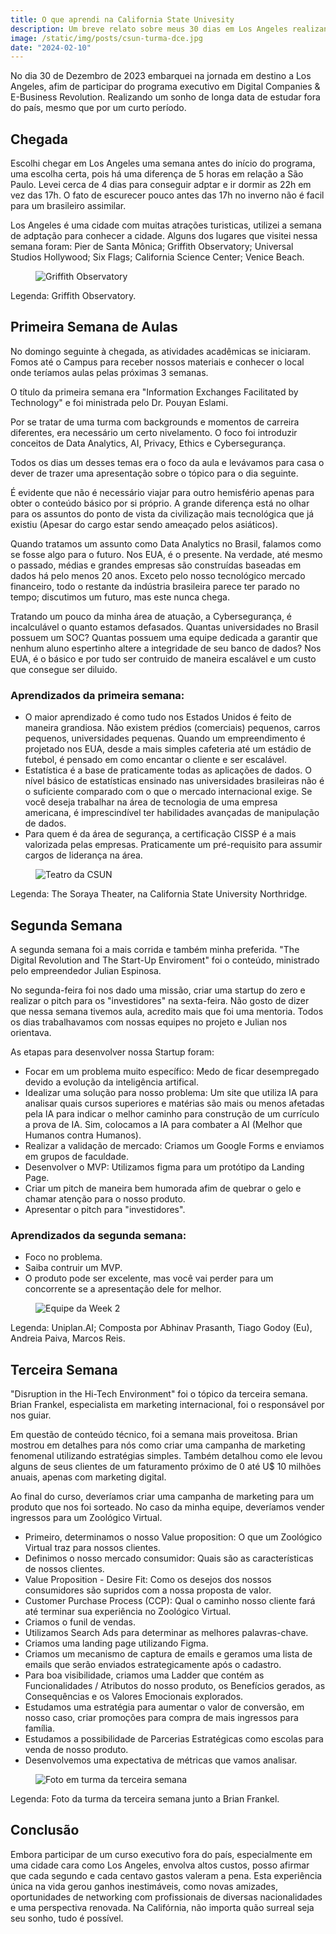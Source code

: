 ```yaml
---
title: O que aprendi na California State Univesity 
description: Um breve relato sobre meus 30 dias em Los Angeles realizando o curso executivo com foco em digital business na CSUN.  
image: /static/img/posts/csun-turma-dce.jpg
date: "2024-02-10"
---
```


No dia 30 de Dezembro de 2023 embarquei na jornada em destino a Los Angeles, afim de participar do programa executivo em Digital Companies & E-Business Revolution. Realizando um sonho de longa data de estudar fora do país, mesmo que por um curto período. 

## Chegada

Escolhi chegar em Los Angeles uma semana antes do início do programa, uma escolha certa, pois há uma diferença de 5 horas em relação a São Paulo. Levei cerca de 4 dias para conseguir adptar e ir dormir as 22h em vez das 17h. O fato de escurecer pouco antes das 17h no inverno não é facil para um brasileiro assimilar. 

Los Angeles é uma cidade com muitas atrações turisticas, utilizei a semana de adptação para conhecer a cidade. Alguns dos lugares que visitei nessa semana foram: Pier de Santa Mônica; Griffith Observatory; Universal Studios Hollywood; Six Flags; California Science Center; Venice Beach. 

<figure>
  <img src="/static/img/posts/csun-griffith-observatory.JPEG" alt="Griffith Observatory">
</figure>
Legenda: Griffith Observatory.

## Primeira Semana de Aulas

No domingo seguinte à chegada, as atividades acadêmicas se iniciaram. Fomos até o Campus para receber nossos materiais e conhecer o local onde teríamos aulas pelas próximas 3 semanas.

O título da primeira semana era "Information Exchanges Facilitated by Technology" e foi ministrada pelo Dr. Pouyan Eslami.

Por se tratar de uma turma com backgrounds e momentos de carreira diferentes, era necessário um certo nivelamento. O foco foi introduzir conceitos de Data Analytics, AI, Privacy, Ethics e Cybersegurança. 

Todos os dias um desses temas era o foco da aula e levávamos para casa o dever de trazer uma apresentação sobre o tópico para o dia seguinte.

É evidente que não é necessário viajar para outro hemisfério apenas para obter o conteúdo básico por si próprio. A grande diferença está no olhar para os assuntos do ponto de vista da civilização mais tecnológica que já existiu (Apesar do cargo estar sendo ameaçado pelos asiáticos).

Quando tratamos um assunto como Data Analytics no Brasil, falamos como se fosse algo para o futuro. Nos EUA, é o presente. Na verdade, até mesmo o passado, médias e grandes empresas são construídas baseadas em dados há pelo menos 20 anos. Exceto pelo nosso tecnológico mercado financeiro, todo o restante da indústria brasileira parece ter parado no tempo; discutimos um futuro, mas este nunca chega.

Tratando um pouco da minha área de atuação, a Cybersegurança, é incalculável o quanto estamos defasados. Quantas universidades no Brasil possuem um SOC? Quantas possuem uma equipe dedicada a garantir que nenhum aluno espertinho altere a integridade de seu banco de dados? Nos EUA, é o básico e por tudo ser contruido de maneira escalável e um custo que consegue ser diluido. 

### Aprendizados da primeira semana: 
- O maior aprendizado é como tudo nos Estados Unidos é feito de maneira grandiosa. Não existem prédios (comerciais) pequenos, carros pequenos, universidades pequenas. Quando um empreendimento é projetado nos EUA, desde a mais simples cafeteria até um estádio de futebol, é pensado em como encantar o cliente e ser escalável.
- Estatística é a base de praticamente todas as aplicações de dados. O nível básico de estatísticas ensinado nas universidades brasileiras não é o suficiente comparado com o que o mercado internacional exige. Se você deseja trabalhar na área de tecnologia de uma empresa americana, é imprescindível ter habilidades avançadas de manipulação de dados.
- Para quem é da área de segurança, a certificação CISSP é a mais valorizada pelas empresas. Praticamente um pré-requisito para assumir cargos de liderança na área. 

<figure>
  <img src="/static/img/posts/csun-teatro.jpeg" alt="Teatro da CSUN">
</figure>
Legenda: The Soraya Theater, na California State University Northridge.

## Segunda Semana

A segunda semana foi a mais corrida e também minha preferida. "The Digital Revolution and The Start-Up Enviroment" foi o conteúdo, ministrado pelo empreendedor Julian Espinosa. 

No segunda-feira foi nos dado uma missão, criar uma startup do zero e realizar o pitch para os "investidores" na sexta-feira. Não gosto de dizer que nessa semana tivemos aula, acredito mais que foi uma mentoria. Todos os dias trabalhavamos com nossas equipes no projeto e Julian nos orientava. 

As etapas para desenvolver nossa Startup foram: 
- Focar em um problema muito específico: Medo de ficar desempregado devido a evolução da inteligência artifical. 
- Idealizar uma solução para nosso problema: Um site que utiliza IA para analisar quais cursos superiores e matérias são mais ou menos afetadas pela IA para indicar o melhor caminho para construção de um currículo a prova de IA. Sim, colocamos a IA para combater a AI (Melhor que Humanos contra Humanos). 
- Realizar a validação de mercado: Criamos um Google Forms e enviamos em grupos de faculdade.
- Desenvolver o MVP: Utilizamos figma para um protótipo da Landing Page. 
- Criar um pitch de maneira bem humorada afim de quebrar o gelo e chamar atenção para o nosso produto. 
- Apresentar o pitch para "investidores".

### Aprendizados da segunda semana:
- Foco no problema.
- Saiba contruir um MVP.
- O produto pode ser excelente, mas você vai perder para um concorrente se a apresentação dele for melhor.

<figure>
  <img src="/static/img/posts/csun-week2-team.jpeg" alt="Equipe da Week 2">
</figure>
Legenda: Uniplan.AI; Composta por Abhinav Prasanth, Tiago Godoy (Eu), Andreia Paiva, Marcos Reis.


## Terceira Semana

"Disruption in the Hi-Tech Environment" foi o tópico da terceira semana. Brian Frankel, especialista em marketing internacional, foi o responsável por nos guiar.

Em questão de conteúdo técnico, foi a semana mais proveitosa. Brian mostrou em detalhes para nós como criar uma campanha de marketing fenomenal utilizando estratégias simples. Também detalhou como ele levou alguns de seus clientes de um faturamento próximo de 0 até U$ 10 milhões anuais, apenas com marketing digital.

Ao final do curso, deveríamos criar uma campanha de marketing para um produto que nos foi sorteado. No caso da minha equipe, deveríamos vender ingressos para um Zoológico Virtual.

- Primeiro, determinamos o nosso Value proposition: O que um Zoológico Virtual traz para nossos clientes.
- Definimos o nosso mercado consumidor: Quais são as características de nossos clientes.
- Value Proposition - Desire Fit: Como os desejos dos nossos consumidores são supridos com a nossa proposta de valor.
- Customer Purchase Process (CCP): Qual o caminho nosso cliente fará até terminar sua experiência no Zoológico Virtual.
- Criamos o funil de vendas.
- Utilizamos Search Ads para determinar as melhores palavras-chave.
- Criamos uma landing page utilizando Figma.
- Criamos um mecanismo de captura de emails e geramos uma lista de emails que serão enviados estrategicamente após o cadastro.
- Para boa visibilidade, criamos uma Ladder que contém as Funcionalidades / Atributos do nosso produto, os Benefícios gerados, as Consequências e os Valores Emocionais explorados.
- Estudamos uma estratégia para aumentar o valor de conversão, em nosso caso, criar promoções para compra de mais ingressos para família.
- Estudamos a possibilidade de Parcerias Estratégicas como escolas para venda de nosso produto.
- Desenvolvemos uma expectativa de métricas que vamos analisar. 
<figure>
  <img src="/static/img/posts/csun-week3-class.jpg" alt="Foto em turma da terceira semana">
</figure>
Legenda: Foto da turma da terceira semana junto a Brian Frankel. 

## Conclusão

Embora participar de um curso executivo fora do país, especialmente em uma cidade cara como Los Angeles, envolva altos custos, posso afirmar que cada segundo e cada centavo gastos valeram a pena. Esta experiência única na vida gerou ganhos inestimáveis, como novas amizades, oportunidades de networking com profissionais de diversas nacionalidades e uma perspectiva renovada. Na Califórnia, não importa quão surreal seja seu sonho, tudo é possível.




